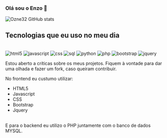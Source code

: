### Olá sou o Enzo 👋

![Ozne32 GitHub stats](https://github-readme-stats.vercel.app/api?username=ozne32&show_icons=true&theme=radical)

## Tecnologias que eu uso no meu dia
<div style="display: inline_block"><br>
  <img align="center" alt="html5" src="https://img.shields.io/badge/HTML-239120?style=for-the-badge&logo=html5&logoColor=white" />  
  <img align="center" alt="javascript" src="https://img.shields.io/badge/JavaScript-F7DF1E?style=for-the-badge&logo=javascript&logoColor=black" />  
  <img align="center" alt="css" src="https://img.shields.io/badge/CSS-239120?&style=for-the-badge&logo=css3&logoColor=white" />  
  <img align="center" alt="sql" src="https://img.shields.io/badge/MySQL-00000F?style=for-the-badge&logo=mysql&logoColor=white" />  
  <img align="center" alt="python" src="https://img.shields.io/badge/Python-3776AB?style=for-the-badge&logo=python&logoColor=white" />  
  <img align="center" alt="php" src="https://img.shields.io/badge/PHP-777BB4?style=for-the-badge&logo=php&logoColor=white" />  
  <img align="center" alt="bootstrap" src="https://img.shields.io/badge/Bootstrap-563D7C?style=for-the-badge&logo=bootstrap&logoColor=white" />  
  <img align="center" alt="jquery" src="https://img.shields.io/badge/jQuery-0769AD?style=for-the-badge&logo=jquery&logoColor=white" />  
</div>

Estou aberto a críticas sobre os meus projetos. Fiquem à vontade para dar uma olhada e fazer um fork, caso queiram contribuir. <br>

No frontend eu custumo utilizar:
* HTML5
* Javascript
* CSS
* Bootstrap
* Jquery
<br>
E para o backend eu utilizo o PHP juntamente com o banco de dados MYSQL. 
<br>
